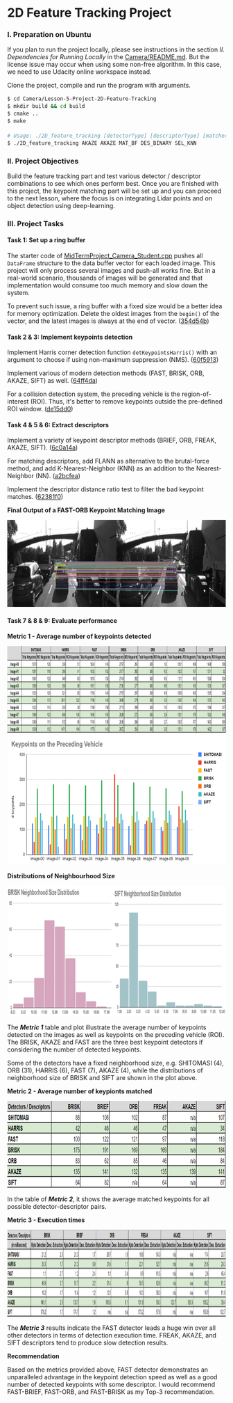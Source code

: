 # 2D Feature Tracking Project



### I. Preparation on Ubuntu

If you plan to run the project locally, please see instructions in the section *II. Dependencies for Running Locally* in the [Camera/README.md](../README.md). But the license issue may occur when using some non-free algorithm. In this case, we need to use Udacity online workspace instead.

Clone the project, compile and run the program with arguments.
```bash
$ cd Camera/Lesson-5-Project-2D-Feature-Tracking
$ mkdir build && cd build
$ cmake ..
$ make

# Usage: ./2D_feature_tracking [detectorType] [descriptorType] [matcherType] [descriptorCategory] [selectorType]`
$ ./2D_feature_tracking AKAZE AKAZE MAT_BF DES_BINARY SEL_KNN
```



### II. Project Objectives

Build the feature tracking part and test various detector / descriptor combinations to see which ones perform best. Once you are finished with this project, the keypoint matching part will be set up and you can proceed to the next lesson, where the focus is on integrating Lidar points and on object detection using deep-learning. 



### III. Project Tasks

#### Task 1: Set up a ring buffer

The starter code of [MidTermProject_Camera_Student.cpp](./src/MidTermProject_Camera_Student.cpp) pushes all `DataFrame` structure to the data buffer vector for each loaded image. This project will only process several images and push-all works fine. But in a real-world scenario, thousands of images will be generated and that implementation would consume too much memory and slow down the system.

To prevent such issue, a ring buffer with a fixed size would be a better idea for memory optimization. Delete the oldest images from the `begin()` of the vector, and the latest images is always at the end of vector. ([354d54b](https://github.com/fanweng/Udacity-Sensor-Fusion-Nanodegree/commit/354d54b4fde2b971f25d6e2a3caf247ca0fb28e8))

#### Task 2 & 3: Implement keypoints detection

Implement Harris corner detection function `detKeypointsHarris()` with an argument to choose if using non-maximum suppression (NMS). ([60f5913](https://github.com/fanweng/Udacity-Sensor-Fusion-Nanodegree/commit/60f5913736ae0207d8793461c3608b252f21a181))

Implement various of modern detection methods (FAST, BRISK, ORB, AKAZE, SIFT) as well. ([64ff4da](https://github.com/fanweng/Udacity-Sensor-Fusion-Nanodegree/commit/64ff4da5561d093fb2e99d6893016ceb7c686572))

For a collision detection system, the preceding vehicle is the region-of-interest (ROI). Thus, it's better to remove keypoints outside the pre-defined ROI window. ([de15dd0](https://github.com/fanweng/Udacity-Sensor-Fusion-Nanodegree/commit/de15dd073f1c66215f5930343cb69885eb2781e3))

#### Task 4 & 5 & 6: Extract descriptors

Implement a variety of keypoint descriptor methods (BRIEF, ORB, FREAK, AKAZE, SIFT). ([6c0a14a](https://github.com/fanweng/Udacity-Sensor-Fusion-Nanodegree/commit/6c0a14af2b16c7ef57e4ca89e5e880f21b5404da))

For matching descriptors, add FLANN as alternative to the brutal-force method, and add K-Nearest-Neighbor (KNN) as an addition to the Nearest-Neighbor (NN). ([a2bcfea](https://github.com/fanweng/Udacity-Sensor-Fusion-Nanodegree/commit/a2bcfeab909ef77c150473ce1dd5b22b0a150f0e))

Implement the descriptor distance ratio test to filter the bad keypoint matches. ([62381f0](https://github.com/fanweng/Udacity-Sensor-Fusion-Nanodegree/commit/62381f024f780e8ababa5a10350e39f8d03ca792))

**Final Output of a FAST-ORB Keypoint Matching Image**

<img src="results/FAST-ORB-img0001.png" width="1200" height="200" />

#### Task 7 & 8 & 9: Evaluate performance

**Metric 1 - Average number of keypoints detected**

<img src="results/num-keypoints-table.png" width="1200" height="200" />

<img src="results/num-keypoints-chart.png" width="700" height="300" />

**Distributions of Neighbourhood Size**

<img src="results/neighborhood-size-distributions.png" width="900" height="300" />

The ***Metric 1*** table and plot illustrate the average number of keypoints detected on the images as well as keypoints on the preceding vehicle (ROI). The BRISK, AKAZE and FAST are the three best keypoint detectors if considering the number of detected keypoints.

Some of the detectors have a fixed neighborhood size, e.g. SHITOMASI (4), ORB (31), HARRIS (6), FAST (7), AKAZE (4), while the distributions of neighborhood size of BRISK and SIFT are shown in the plot above.

**Metric 2 - Average number of keypionts matched**

<img src="results/avg-matched-keypoints.png" width="800" height="200" />

In the table of ***Metric 2***, it shows the average matched keypoints for all possible detector-descriptor pairs.

**Metric 3 - Execution times**

<img src="results/avg-execution-time-table.png" width="1200" height="200" />

The ***Metric 3*** results indicate the FAST detector leads a huge win over all other detectors in terms of detection execution time. FREAK, AKAZE, and SIFT descriptors tend to produce slow detection results.

**Recommendation**

Based on the metrics provided above, FAST detector demonstrates an unparalleled advantage in the keypoint detection speed as well as a good number of detected keypoints with some descriptor. I would recommend FAST-BRIEF, FAST-ORB, and FAST-BRISK as my Top-3 recommendation.


